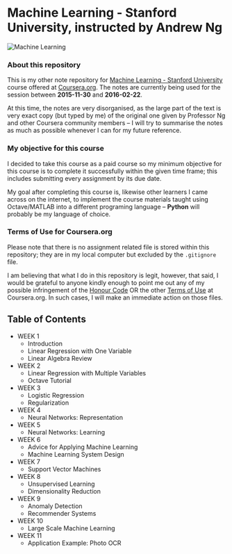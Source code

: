 Machine Learning - Stanford University, instructed by Andrew Ng
===============================================================

![Machine Learning](https://coursera.s3.amazonaws.com/topics/ml/large-icon.png)

### About this repository

This is my other note repository for [Machine Learning - Stanford University](https://www.coursera.org/learn/machine-learning) course offered at [Coursera.org](https://www.coursera.org/). The notes are currently being used for the session between **2015-11-30** and **2016-02-22**.

At this time, the notes are very disorganised, as the large part of the text is very exact copy (but typed by me) of the original one given by Professor Ng and other Coursera community members – I will try to summarise the notes as much as possible whenever I can for my future reference.

### My objective for this course

I decided to take this course as a paid course so my minimum objective for this course is to complete it successfully within the given time frame; this includes submitting every assignment by its due date.

My goal after completing this course is, likewise other learners I came across on the internet, to implement the course materials taught using Octave/MATLAB into a different programing language – **Python** will probably be my language of choice.

### Terms of Use for Coursera.org

Please note that there is no assignment related file is stored within this repository; they are in my local computer but excluded by the `.gitignore` file.

I am believing that what I do in this repository is legit, however, that said, I would be grateful to anyone kindly enough to point me out any of my possible infringement of the [Honour Code](https://www.coursera.org/about/terms/honorcode) OR the other [Terms of Use](https://www.coursera.org/about/terms) at Coursera.org. In such cases, I will make an immediate action on those files.

Table of Contents
-----------------

- WEEK 1
    - Introduction
    - Linear Regression with One Variable
    - Linear Algebra Review
- WEEK 2
    - Linear Regression with Multiple Variables
    - Octave Tutorial
- WEEK 3
    - Logistic Regression
    - Regularization
- WEEK 4
    - Neural Networks: Representation
- WEEK 5
    - Neural Networks: Learning
- WEEK 6
    - Advice for Applying Machine Learning
    - Machine Learning System Design
- WEEK 7
    - Support Vector Machines
- WEEK 8
    - Unsupervised Learning
    - Dimensionality Reduction
- WEEK 9
    - Anomaly Detection
    - Recommender Systems
- WEEK 10
    - Large Scale Machine Learning
- WEEK 11
    - Application Example: Photo OCR

